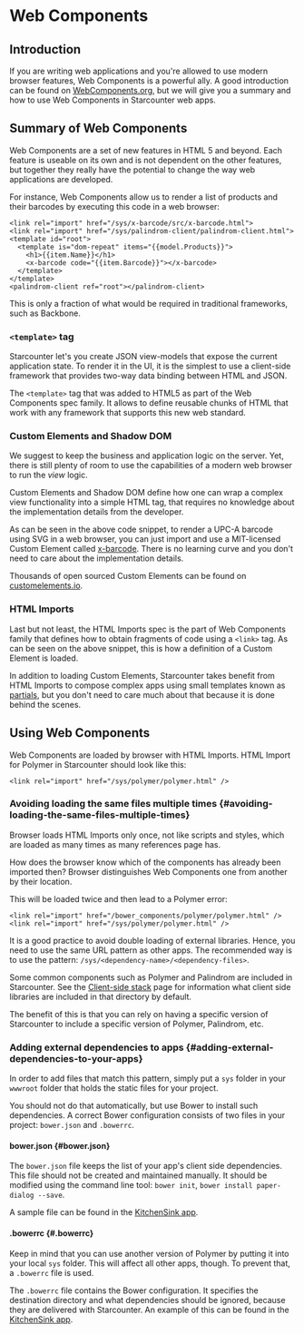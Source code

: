 # Web Components

## Introduction

If you are writing web applications and you're allowed to use modern browser features, Web Components is a powerful ally. A good introduction can be found on [WebComponents.org](https://www.webcomponents.org/introduction/), but we will give you a summary and how to use Web Components in Starcounter web apps.

## Summary of Web Components

Web Components are a set of new features in HTML 5 and beyond. Each feature is useable on its own and is not dependent on the other features, but together they really have the potential to change the way web applications are developed.

For instance, Web Components allow us to render a list of products and their barcodes by executing this code in a web browser:

```markup
<link rel="import" href="/sys/x-barcode/src/x-barcode.html">
<link rel="import" href="/sys/palindrom-client/palindrom-client.html">
<template id="root">
  <template is="dom-repeat" items="{{model.Products}}">
    <h1>{{item.Name}}</h1>
    <x-barcode code="{{item.Barcode}}"></x-barcode>
  </template>
</template>
<palindrom-client ref="root"></palindrom-client>
```

This is only a fraction of what would be required in traditional frameworks, such as Backbone.

### `<template>` tag

Starcounter let's you create JSON view-models that expose the current application state. To render it in the UI, it is the simplest to use a client-side framework that provides two-way data binding between HTML and JSON.

The `<template>` tag that was added to HTML5 as part of the Web Components spec family. It allows to define reusable chunks of HTML that work with any framework that supports this new web standard.

### Custom Elements and Shadow DOM

We suggest to keep the business and application logic on the server. Yet, there is still plenty of room to use the capabilities of a modern web browser to run the _view_ logic.

Custom Elements and Shadow DOM define how one can wrap a complex view functionality into a simple HTML tag, that requires no knowledge about the implementation details from the developer.

As can be seen in the above code snippet, to render a UPC-A barcode using SVG in a web browser, you can just import and use a MIT-licensed Custom Element called [x-barcode](https://github.com/girliemac/x-barcode). There is no learning curve and you don't need to care about the implementation details.

Thousands of open sourced Custom Elements can be found on [customelements.io](https://customelements.io).

### HTML Imports

Last but not least, the HTML Imports spec is the part of Web Components family that defines how to obtain fragments of code using a `<link>` tag. As can be seen on the above snippet, this is how a definition of a Custom Element is loaded.

In addition to loading Custom Elements, Starcounter takes benefit from HTML Imports to compose complex apps using small templates known as [partials](html-views.md), but you don't need to care much about that because it is done behind the scenes.

## Using Web Components

Web Components are loaded by browser with HTML Imports. HTML Import for Polymer in Starcounter should look like this:

```markup
<link rel="import" href="/sys/polymer/polymer.html" />
```

### Avoiding loading the same files multiple times {#avoiding-loading-the-same-files-multiple-times}

Browser loads HTML Imports only once, not like scripts and styles, which are loaded as many times as many references page has.

How does the browser know which of the components has already been imported then? Browser distinguishes Web Components one from another by their location.

This will be loaded twice and then lead to a Polymer error:

```markup
<link rel="import" href="/bower_components/polymer/polymer.html" /><link rel="import" href="/sys/polymer/polymer.html" />
```

It is a good practice to avoid double loading of external libraries. Hence, you need to use the same URL pattern as other apps. The recommended way is to use the pattern: `/sys/<dependency-name>/<dependency-files>`.

Some common components such as Polymer and Palindrom are included in Starcounter. See the [Client-side stack](client-side-stack.md) page for information what client side libraries are included in that directory by default.

The benefit of this is that you can rely on having a specific version of Starcounter to include a specific version of Polymer, Palindrom, etc.

### Adding external dependencies to apps {#adding-external-dependencies-to-your-apps}

In order to add files that match this pattern, simply put a `sys` folder in your `wwwroot` folder that holds the static files for your project.

You should not do that automatically, but use Bower to install such dependencies. A correct Bower configuration consists of two files in your project: `bower.json` and `.bowerrc`.

#### bower.json {#bower.json}

The `bower.json` file keeps the list of your app's client side dependencies. This file should not be created and maintained manually. It should be modified using the command line tool: `bower init`, `bower install paper-dialog --save`.

A sample file can be found in the [KitchenSink app](https://github.com/Starcounter/KitchenSink/blob/master-2.4/src/KitchenSink/bower.json).

#### .bowerrc {#.bowerrc}

Keep in mind that you can use another version of Polymer by putting it into your local `sys` folder. This will affect all other apps, though. To prevent that, a `.bowerrc` file is used.

The `.bowerrc` file contains the Bower configuration. It specifies the destination directory and what dependencies should be ignored, because they are delivered with Starcounter. An example of this can be found in the [KitchenSink app](https://github.com/Starcounter/KitchenSink/blob/master-2.4/src/KitchenSink/.bowerrc).
